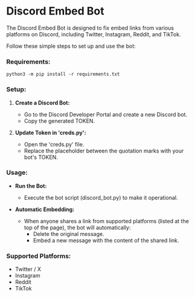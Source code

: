 # Discord Embed Bot

The Discord Embed Bot is designed to fix embed links from various platforms on Discord, including Twitter, Instagram, Reddit, and TikTok. 

Follow these simple steps to set up and use the bot:

### Requirements:
```
python3 -m pip install -r requirements.txt
```

### Setup:

1. **Create a Discord Bot:**
   - Go to the Discord Developer Portal and create a new Discord bot.
   - Copy the generated TOKEN.

2. **Update Token in 'creds.py':**
   - Open the 'creds.py' file.
   - Replace the placeholder between the quotation marks with your bot's TOKEN.

### Usage:

- **Run the Bot:**
  - Execute the bot script (discord_bot.py) to make it operational. 

- **Automatic Embedding:**
  - When anyone shares a link from supported platforms (listed at the top of the page), the bot will automatically:
    - Delete the original message.
    - Embed a new message with the content of the shared link.

### Supported Platforms:
- Twitter / X
- Instagram
- Reddit
- TikTok
